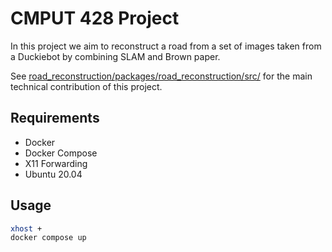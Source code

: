 # CMPUT 428 Project

In this project we aim to reconstruct a road from a set of images taken from a
Duckiebot by combining SLAM and Brown paper.

See [road_reconstruction/packages/road_reconstruction/src/](road_reconstruction/packages/road_reconstruction/src/)
for the main technical contribution of this project.


## Requirements
- Docker
- Docker Compose
- X11 Forwarding
- Ubuntu 20.04

## Usage
```bash
xhost +
docker compose up
```
